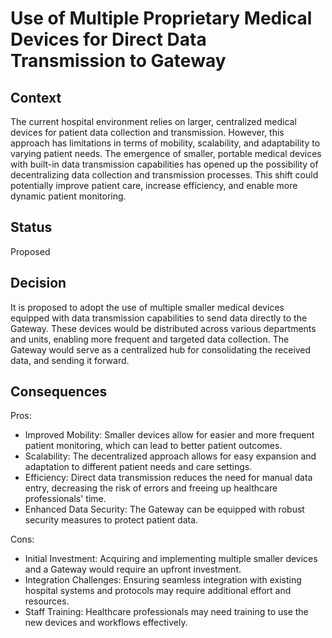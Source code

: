 # Use of Multiple Proprietary Medical Devices for Direct Data Transmission to Gateway

## Context
The current hospital environment relies on larger, centralized medical devices for patient data collection and transmission. 
However, this approach has limitations in terms of mobility, scalability, and adaptability to varying patient needs. 
The emergence of smaller, portable medical devices with built-in data transmission capabilities has opened up the 
possibility of decentralizing data collection and transmission processes. 
This shift could potentially improve patient care, increase efficiency, and enable more dynamic patient monitoring.

## Status
Proposed

## Decision
It is proposed to adopt the use of multiple smaller medical devices equipped with data transmission capabilities to send data directly to the Gateway.
These devices would be distributed across various departments and units, enabling more frequent and targeted data collection. 
The Gateway would serve as a centralized hub for consolidating the received data, and sending it forward.

## Consequences

Pros:
  * Improved Mobility: Smaller devices allow for easier and more frequent patient monitoring, which can lead to better patient outcomes.
  *  Scalability: The decentralized approach allows for easy expansion and adaptation to different patient needs and care settings.
  *  Efficiency: Direct data transmission reduces the need for manual data entry, decreasing the risk of errors and freeing up healthcare professionals' time.
  *  Enhanced Data Security: The Gateway can be equipped with robust security measures to protect patient data.
  
Cons:
   * Initial Investment: Acquiring and implementing multiple smaller devices and a Gateway would require an upfront investment.
   * Integration Challenges: Ensuring seamless integration with existing hospital systems and protocols may require additional effort and resources.
   * Staff Training: Healthcare professionals may need training to use the new devices and workflows effectively.
